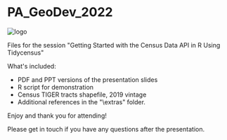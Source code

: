 # PA_GeoDev_2022
![logo](https://user-images.githubusercontent.com/29609442/157460971-e9ce595a-0af9-49f9-8667-d0ec3cc6ebcd.PNG)

Files for the session "Getting Started with the Census Data API in R Using Tidycensus"

What's included:
<ul>
<li>PDF and PPT versions of the presentation slides
<li>R script for demonstration
<li>Census TIGER tracts shapefile, 2019 vintage
<li>Additional references in the "\extras" folder.
</ul>

Enjoy and thank you for attending!

Please get in touch if you have any questions after the presentation.
